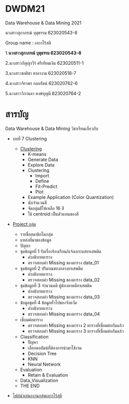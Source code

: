 # DWDM21
Data Warehouse &amp; Data Mining 2021

นางสาวสุภาภรณ์ บุตุธรรม 623020543-8

Group name : เอกาไร้สติ

1.**นางสาวสุภาภรณ์ บุตุธรรม 623020543-8**

2.นางสาวกัญญาวีร์ ศรีเทียมเงิน  623020511-1

3.นางสาวชลธิชา ศาลางาม 623020518-7

4.นางสาวจิราพร กลบรัตน์ 623020762-6

5.นางสาววิกานดา หงษ์บุญมี 623020764-2

# สารบัญ
Data Warehouse & Data Mining วิชาเรียนเกี่ยวกับ 




* บทที่ 7 Clustering
  * [Clustering](https://github.com/Supaporn-Bututham/DWDM21/blob/main/Chap8_Clustering.ipynb)
    * K-means
     * Generate Data
     * Explore Data
     * Clustering
       * Import
       * Define
       * Fit-Predict
       * Plot
    * Example Application (Color Quantization)
     * นับจำนวนสี
     * จัดกลุ่มสีให้เหลือ 16 สี
     * ใช้ centroid เป็นตัวแทนของสี

* [Project กลุ่ม](https://github.com/Supaporn-Bututham/DWDM21/blob/main/Project_DWDM.ipynb)
   * รายชื่อสมาชิกในกลุ่ม
   * แหล่งที่มาของข้อมูล
   * ปัญหา
   * ชุดข้อมูลที่ 1 รับเรื่องร้องเรียน/แจ้งเบาะแสยาเสพติด
     * คำอธิบายตาราง
     * ตรวจสอบค่า Missing ของตาราง data_01
   * ชุดข้อมูลที่ 2 ปริมาณของกลางยาเสพติด
     * คำอธิบายตาราง
     * ตรวจสอบค่า Missing ของตาราง data_02
   * ชุดข้อมูลที่ 3 จำนวนคดี ผู้ต้องหาคดียาเสพติด
     * คำอธิบายตาราง
     * ตรวจสอบค่า Missing ของตาราง data_03
   * ข้อมูลชุดที่ 4 ข้อมูลทั่วไปของจังหวัด
     * คำอธิบายตาราง
     * ตรวจสอบค่า Missing ของตาราง data_04
   * เชื่อมต่อตาราง
      * ตรวจสอบค่า Missing ของตาราง 2 ตารางที่เชื่อมต่อกันแล้ว
      * ตรวจสอบค่า Missing ของตาราง 3 ตารางที่เชื่อมต่อกันแล้ว
   * Classification
     * ปัญหา
     * เลือกคอลัมน์ที่ต้องการนำมาใช้งาน
     * Decision Tree
     * KNN
     * Neural Network
   * Evaluation
     * Retain & Evaluation
   * Data_Visualization
   * THE END
* [ไฟล์นำเสนองานกลุ่มเอกาไร้สติ](https://github.com/Supaporn-Bututham/DWDM21/blob/main/Group-Project.pdf)
